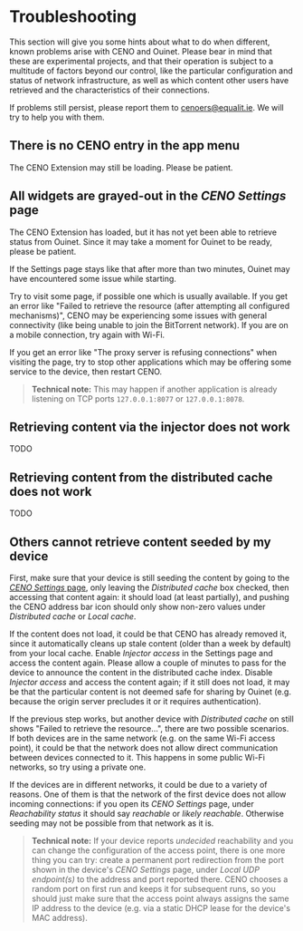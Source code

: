 # Troubleshooting

This section will give you some hints about what to do when different, known problems arise with CENO and Ouinet.  Please bear in mind that these are experimental projects, and that their operation is subject to a multitude of factors beyond our control, like the particular configuration and status of network infrastructure, as well as which content other users have retrieved and the characteristics of their connections.

If problems still persist, please report them to <cenoers@equalit.ie>.  We will try to help you with them.

## There is no CENO entry in the app menu

The CENO Extension may still be loading.  Please be patient.

## All widgets are grayed-out in the *CENO Settings* page

The CENO Extension has loaded, but it has not yet been able to retrieve status from Ouinet.  Since it may take a moment for Ouinet to be ready, please be patient.

If the Settings page stays like that after more than two minutes, Ouinet may have encountered some issue while starting.

Try to visit some page, if possible one which is usually available.  If you get an error like "Failed to retrieve the resource (after attempting all configured mechanisms)", CENO may be experiencing some issues with general connectivity (like being unable to join the BitTorrent network).  If you are on a mobile connection, try again with Wi-Fi.

If you get an error like "The proxy server is refusing connections" when visiting the page, try to stop other applications which may be offering some service to the device, then restart CENO.

> **Technical note:** This may happen if another application is already listening on TCP ports `127.0.0.1:8077` or `127.0.0.1:8078`.

## Retrieving content via the injector does not work

TODO

## Retrieving content from the distributed cache does not work

TODO

## Others cannot retrieve content seeded by my device

First, make sure that your device is still seeding the content by going to the [*CENO Settings* page](settings.md), only leaving the *Distributed cache* box checked, then accessing that content again: it should load (at least partially), and pushing the CENO address bar icon should only show non-zero values under *Distributed cache* or *Local cache*.

If the content does not load, it could be that CENO has already removed it, since it automatically cleans up stale content (older than a week by default) from your local cache.  Enable *Injector access* in the Settings page and access the content again.  Please allow a couple of minutes to pass for the device to announce the content in the distributed cache index.  Disable *Injector access* and access the content again; if it still does not load, it may be that the particular content is not deemed safe for sharing by Ouinet (e.g. because the origin server precludes it or it requires authentication).

If the previous step works, but another device with *Distributed cache* on still shows "Failed to retrieve the resource…", there are two possible scenarios.  If both devices are in the same network (e.g. on the same Wi-Fi access point), it could be that the network does not allow direct communication between devices connected to it.  This happens in some public Wi-Fi networks, so try using a private one.

If the devices are in different networks, it could be due to a variety of reasons.  One of them is that the network of the first device does not allow incoming connections: if you open its *CENO Settings* page, under *Reachability status* it should say *reachable* or *likely reachable*.  Otherwise seeding may not be possible from that network as it is.

> **Technical note:** If your device reports *undecided* reachability and you can change the configuration of the access point, there is one more thing you can try: create a permanent port redirection from the port shown in the device's *CENO Settings* page, under *Local UDP endpoint(s)* to the address and port reported there.  CENO chooses a random port on first run and keeps it for subsequent runs, so you should just make sure that the access point always assigns the same IP address to the device (e.g. via a static DHCP lease for the device's MAC address).
